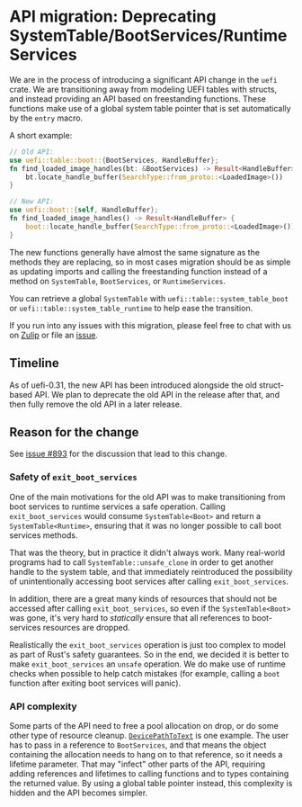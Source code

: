 # API migration: Deprecating SystemTable/BootServices/RuntimeServices

We are in the process of introducing a significant API change in the `uefi`
crate. We are transitioning away from modeling UEFI tables with structs, and
instead providing an API based on freestanding functions. These functions make
use of a global system table pointer that is set automatically by the `entry`
macro.

A short example:

```rust
// Old API:
use uefi::table::boot::{BootServices, HandleBuffer};
fn find_loaded_image_handles(bt: &BootServices) -> Result<HandleBuffer> {
    bt.locate_handle_buffer(SearchType::from_proto::<LoadedImage>())
}

// New API:
use uefi::boot::{self, HandleBuffer};
fn find_loaded_image_handles() -> Result<HandleBuffer> {
    boot::locate_handle_buffer(SearchType::from_proto::<LoadedImage>())
}
```

The new functions generally have almost the same signature as the methods they
are replacing, so in most cases migration should be as simple as updating
imports and calling the freestanding function instead of a method on
`SystemTable`, `BootServices`, or `RuntimeServices`.

You can retrieve a global `SystemTable` with `uefi::table::system_table_boot` or
`uefi::table::system_table_runtime` to help ease the transition.

If you run into any issues with this migration, please feel free to chat with us
on [Zulip] or file an [issue].

## Timeline

As of uefi-0.31, the new API has been introduced alongside the old struct-based
API. We plan to deprecate the old API in the release after that, and then fully
remove the old API in a later release.

## Reason for the change

See [issue #893][RFC] for the discussion that lead to this change.

### Safety of `exit_boot_services`

One of the main motivations for the old API was to make transitioning from boot
services to runtime services a safe operation. Calling `exit_boot_services`
would consume `SystemTable<Boot>` and return a `SystemTable<Runtime>`, ensuring
that it was no longer possible to call boot services methods.

That was the theory, but in practice it didn't always work. Many real-world
programs had to call `SystemTable::unsafe_clone` in order to get another handle
to the system table, and that immediately reintroduced the possibility of
unintentionally accessing boot services after calling `exit_boot_services`.

In addition, there are a great many kinds of resources that should not be
accessed after calling `exit_boot_services`, so even if the `SystemTable<Boot>`
was gone, it's very hard to _statically_ ensure that all references to
boot-services resources are dropped.

Realistically the `exit_boot_services` operation is just too complex to model as
part of Rust's safety guarantees. So in the end, we decided it is better to make
`exit_boot_services` an `unsafe` operation. We do make use of runtime checks
when possible to help catch mistakes (for example, calling a `boot` function
after exiting boot services will panic).

### API complexity

Some parts of the API need to free a pool allocation on drop, or do some other
type of resource cleanup. [`DevicePathToText`] is one example. The user has to
pass in a reference to `BootServices`, and that means the object containing the
allocation needs to hang on to that reference, so it needs a lifetime
parameter. That may "infect" other parts of the API, requiring adding references
and lifetimes to calling functions and to types containing the returned
value. By using a global table pointer instead, this complexity is hidden and
the API becomes simpler.

[`DevicePathToText`]: https://docs.rs/uefi/latest/uefi/proto/device_path/text/struct.DevicePathToText.html
[RFC]: https://github.com/rust-osdev/uefi-rs/issues/893
[Zulip]: https://rust-osdev.zulipchat.com/#narrow/stream/426438-uefi-rs
[issue]: https://github.com/rust-osdev/uefi-rs/issues/new
